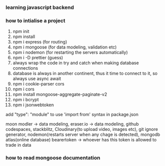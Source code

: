 ### learning javascript backend

### how to intialise a project

1) npm init
2) npm install
3) npm i express (for routing)
4) npm i mongoose (for data modeling, validation etc)
5) npm i nodemon (for restarting the servers automatically)
6) npm i -D prettier (guess)
7) always wrap the code in try and catch when making database connections
8) database is always in another continent, thus it time to connect to it, so always use async await
9) npm i cookie-parser cors
10) npm i cors
11) npm install mongoose-aggregate-paginate-v2
12) npm i bcrypt
13) npm i jsonwebtoken

add "type": "module" to use 'import from' syntax in package.json

moon modler -> data modeling,
eraser.io -> data modeling,
github codespaces,
stackblitz,
Cloudinary(to upload video, images etc),
git ignore generator,
nodemon(restarts server when any chage is detected),
mongodb atlas(online database)
bearertoken -> whoever has this token is allowed to trade in data
### how to read mongoose documentation
